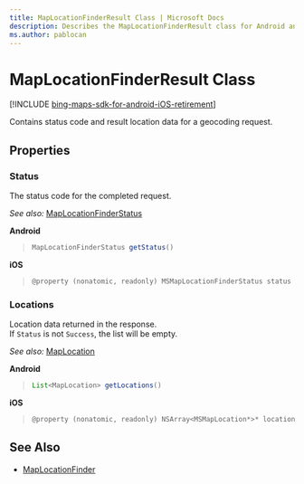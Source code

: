 ```yaml
---
title: MapLocationFinderResult Class | Microsoft Docs
description: Describes the MapLocationFinderResult class for Android and iOS and provides the class's properties and additional references.
ms.author: pablocan
---
```


# MapLocationFinderResult Class

[!INCLUDE [bing-maps-sdk-for-android-iOS-retirement](../../includes/bing-maps-sdk-for-android-iOS-retirement.md)]

Contains status code and result location data for a geocoding request.

## Properties

### Status

The status code for the completed request.

_See also:_ [MapLocationFinderStatus](MapLocationFinderStatus-enumeration.md)

**Android**

>```java
>MapLocationFinderStatus getStatus()
>```

**iOS**

>```objectivec
>@property (nonatomic, readonly) MSMapLocationFinderStatus status
>```

### Locations

Location data returned in the response.  
If `Status` is not `Success`, the list will be empty.

_See also:_ [MapLocation](MapLocation-class.md)

**Android**

>```java
>List<MapLocation> getLocations()
>```

**iOS**

>```objectivec
>@property (nonatomic, readonly) NSArray<MSMapLocation*>* locations
>```

## See Also

* [MapLocationFinder](MapLocationFinder-class.md)
